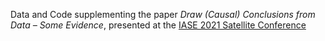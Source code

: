 Data and Code supplementing the paper *Draw (Causal) Conclusions from Data – Some Evidence*, presented at the [IASE 2021 Satellite Conference](https://iase-web.org/conference/satellite21)
